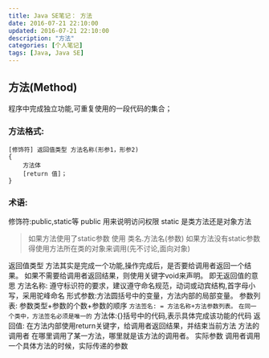 ```yaml
---
title: Java SE笔记： 方法
date: 2016-07-21 22:10:00
updated: 2016-07-21 22:10:00
description: "方法"
categories: [个人笔记]
tags: [Java, Java SE]
---
```


## 方法(Method) 
程序中完成独立功能,可重复使用的一段代码的集合；
### 方法格式:
```
[修饰符] 返回值类型 方法名称(形参1，形参2)
{
    方法体
    [return 值]；
}
```

### 术语:
修饰符:public,static等
public 用来说明访问权限
static 是类方法还是对象方法
> 如果方法使用了static参数
>     使用 类名.方法名(参数)
> 如果方法没有static参数
>     得使用方法所在类的对象来调用(先不讨论,面向对象)

返回值类型 方法其实是完成一个功能,操作完成后，是否要给调用者返回一个结果。
如果不需要给调用者返回结果，则使用关键字void来声明。 即无返回值的意思
方法名称: 遵守标识符的要求，建议遵守命名规范，动词或动宾结构,首字母小写，采用驼峰命名
形式参数:方法圆括号中的变量，方法内部的局部变量。
参数列表: 参数类型+参数的个数+参数的顺序
`方法签名: = 方法名称+方法参数列表。`
`在同一个类中，方法签名必须是唯一的`
方法体:{}括号中的代码,表示具体完成该功能的代码
返回值: 在方法内部使用return关键字，给调用者返回结果，并结束当前方法
方法的调用者 在哪里调用了某一方法，哪里就是该方法的调用者。
实际参数 调用者调用一个具体方法的时候，实际传递的参数